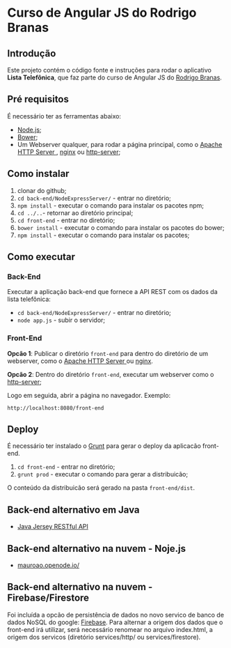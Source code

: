 # Curso de Angular JS do Rodrigo Branas

## Introdução

Este projeto contém o código fonte e instruções para rodar o aplicativo **Lista Telefônica**, que faz parte do curso de Angular JS do [Rodrigo Branas](https://www.youtube.com/user/rodrigobranas).

## Pré requisitos

É necessário ter as ferramentas abaixo:

* [Node.js](https://nodejs.org/en/);
* [Bower](https://bower.io);
* Um Webserver qualquer, para rodar a página principal, como o [Apache HTTP Server ](https://httpd.apache.org/),  [nginx](https://nginx.org/en/) ou [http-server](https://www.npmjs.com/package/http-server);

## Como instalar

1. clonar do github;
2. `cd back-end/NodeExpressServer/` - entrar no diretório;
3. `npm install` - executar o comando para instalar os pacotes npm;
4. `cd ../..`- retornar ao diretório principal;
4. `cd front-end` - entrar no diretório;
5. `bower install` - executar o comando para instalar os pacotes do bower;
6. `npm install` - executar o comando para instalar os pacotes;

## Como executar

### Back-End

Executar a aplicação back-end que fornece a API REST com os dados da lista telefônica:

* `cd back-end/NodeExpressServer/` - entrar no diretório;
* `node app.js` - subir o servidor;

### Front-End

**Opcão 1**: Publicar o diretório `front-end` para dentro do diretório de um webserver, como o [Apache HTTP Server ](https://httpd.apache.org/) ou [nginx](https://nginx.org/en/). 

**Opcão 2**: Dentro do diretório `front-end`, executar um webserver como o [http-server](https://www.npmjs.com/package/http-server);

Logo em seguida, abrir a página no navegador. Exemplo:

`http://localhost:8080/front-end`

## Deploy

É necessário ter instalado o [Grunt](https://gruntjs.com/) para gerar o deploy da aplicacão front-end.

1. `cd front-end` - entrar no diretório;
2. `grunt prod` - executar o comando para gerar a distribuicão;

O conteúdo da distribuicão será gerado na pasta `front-end/dist`.


## Back-end alternativo em Java

* [Java Jersey RESTful API](https://github.com/mauroao/java-jersey-rest-api)

## Back-end alternativo na nuvem - Noje.js 

* [mauroao.openode.io/](http://mauroao.openode.io/)

## Back-end alternativo na nuvem - Firebase/Firestore

Foi incluída a opcão de persistência de dados no novo servico de banco de dados NoSQL do google: [Firebase](https://firebase.google.com).
Para alternar a origem dos dados que o front-end irá utilizar, será necessário renomear no arquivo index.html, a origem dos servicos (diretório services/http/ ou services/firestore).